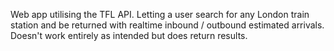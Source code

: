 Web app utilising the TFL API. Letting a user search for any London train station and be returned with realtime inbound / outbound estimated arrivals. Doesn't work entirely as intended but does return results.
